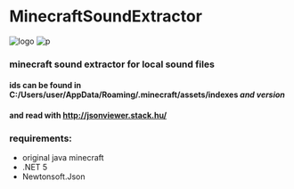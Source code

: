 # MinecraftSoundExtractor
![logo](https://i.imgur.com/qI1zB7D.png)
![p](https://i.imgur.com/fgCsJBF.png)
### minecraft sound extractor for local sound files
#### ids can be found in C:/Users/user/AppData/Roaming/.minecraft/assets/indexes *and version*
#### and read with http://jsonviewer.stack.hu/
### requirements:
- original java minecraft
- .NET 5
- Newtonsoft.Json

